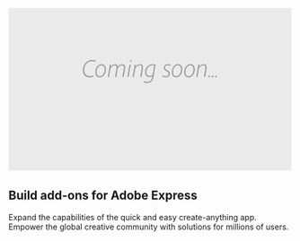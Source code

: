 <HeroSimple slots="image, heading, text" background="linear-gradient(180deg, #c946eb 0%, #6372f5 100%)"/>

![Hero image](./images/thumbs-coming-soon.png)

## Build add-ons for Adobe Express

Expand the capabilities of the quick and easy create-anything app. Empower the global creative community with solutions for millions of users.
